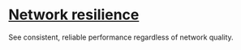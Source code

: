 # [Network resilience](https://web.dev/reliable)
See consistent, reliable performance regardless of network quality.